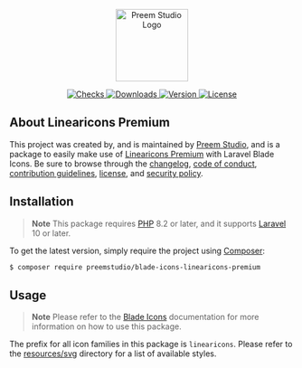 <p align="center">
    <a href="https://preem.studio" target="_blank">
        <img src="https://raw.githubusercontent.com/PreemStudio/assets/main/logo-text.svg" width="128" alt="Preem Studio Logo" />
    </a>
</p>

<p align="center">
    <a href="https://github.com/PreemStudio/blade-icons-linearicons-premium/actions">
        <img src="https://badge.sh/github/check-runs/PreemStudio/blade-icons-linearicons-premium" alt="Checks" />
    </a>
    <a href="https://packagist.org/packages/preemstudio/blade-icons-linearicons-premium">
        <img src="https://badge.sh/packagist/downloads/PreemStudio/blade-icons-linearicons-premium" alt="Downloads" />
    </a>
    <a href="https://packagist.org/packages/preemstudio/blade-icons-linearicons-premium">
        <img src="https://badge.sh/packagist/version/PreemStudio/blade-icons-linearicons-premium" alt="Version" />
    </a>
    <a href="https://packagist.org/packages/preemstudio/blade-icons-linearicons-premium">
        <img src="https://badge.sh/packagist/license/PreemStudio/blade-icons-linearicons-premium" alt="License" />
    </a>
</p>

## About Linearicons Premium

This project was created by, and is maintained by [Preem Studio](https://github.com/PreemStudio), and is a package to easily make use of [Linearicons Premium](https://linearicons.com/) with Laravel Blade Icons. Be sure to browse through the [changelog](CHANGELOG.md), [code of conduct](.github/CODE_OF_CONDUCT.md), [contribution guidelines](.github/CONTRIBUTING.md), [license](LICENSE), and [security policy](.github/SECURITY.md).

## Installation

> **Note**
> This package requires [PHP](https://www.php.net/) 8.2 or later, and it supports [Laravel](https://laravel.com/) 10 or later.

To get the latest version, simply require the project using [Composer](https://getcomposer.org/):

```bash
$ composer require preemstudio/blade-icons-linearicons-premium
```

## Usage

> **Note**
> Please refer to the [Blade Icons](https://github.com/PreemStudio/blade-icons) documentation for more information on how to use this package.

The prefix for all icon families in this package is `linearicons`. Please refer to the [resources/svg](/resources/svg) directory for a list of available styles.
